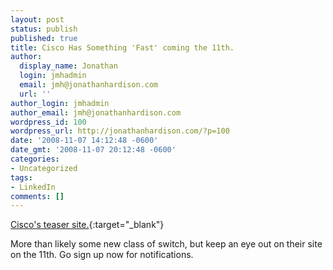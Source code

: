```yaml
---
layout: post
status: publish
published: true
title: Cisco Has Something 'Fast' coming the 11th.
author:
  display_name: Jonathan
  login: jmhadmin
  email: jmh@jonathanhardison.com
  url: ''
author_login: jmhadmin
author_email: jmh@jonathanhardison.com
wordpress_id: 100
wordpress_url: http://jonathanhardison.com/?p=100
date: '2008-11-07 14:12:48 -0600'
date_gmt: '2008-11-07 20:12:48 -0600'
categories:
- Uncategorized
tags:
- LinkedIn
comments: []
---
```

[Cisco's teaser site.](http://www.cisco.com/cdc_content_elements/flash/netsol/sp/getready/index.html?POSITION=banner&amp;COUNTRY_SITE=us&amp;CAMPAIGN=GetReady&amp;CREATIVE=Corner+Banner+Ad+go/getready&amp;REFERRING_SITE=CISCO%2ECOM+INDEX){:target="_blank"}

More than likely some new class of switch, but keep an eye out on their site on the 11th. Go sign up now for notifications.
